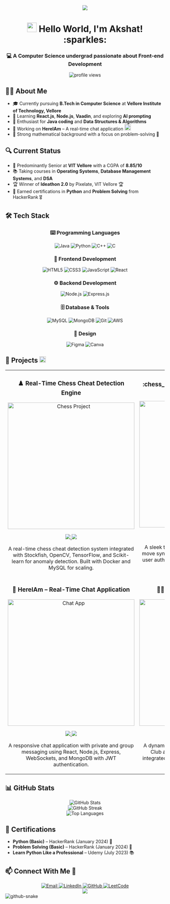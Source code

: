 <!-- Header with Banner -->
<div align="center">
  <img src="https://capsule-render.vercel.app/api?type=waving&color=gradient&height=200&section=header&text=Akshat%20Sinha&fontSize=80&fontAlignY=35&animation=fadeIn" />
</div>

<!-- Introduction -->
<h1 align="center">
  <img src="https://twemoji.maxcdn.com/v/latest/svg/1f44b.svg" width="30" /> Hello World, I'm Akshat! :sparkles:
</h1>
<h3 align="center">💻 A Computer Science undergrad passionate about Front-end Development</h3>

<p align="center">
  <img src="https://komarev.com/ghpvc/?username=akshatsinha0&label=Profile%20views&color=0e75b6&style=flat" alt="profile views" />
</p>

<!-- About Me Section -->
## 🧑‍🚀 About Me

- 🎓 Currently pursuing **B.Tech in Computer Science** at **Vellore Institute of Technology, Vellore**
- 🌱 Learning **React.js**, **Node.js**, **Vaadin**, and exploring **AI prompting**
- 🚀 Enthusiast for **Java coding** and **Data Structures & Algorithms**
- 🔭 Working on **HereIAm** – A real-time chat application <img src="https://openmoji.org/data/color/svg/1F4AC.svg" width="20" />
- 🎯 Strong mathematical background with a focus on problem-solving :abacus:

<!-- Current Status -->
## 🔍 Current Status

- 🏫 Predominantly Senior at **VIT Vellore** with a CGPA of **8.85/10**
- 📚 Taking courses in **Operating Systems**, **Database Management Systems**, and **DSA**
- 🏆 Winner of **Ideathon 2.0** by Pixelate, VIT Vellore :trophy:
- 📝 Earned certifications in **Python** and **Problem Solving** from HackerRank :medal_military:

<!-- Tech Stack -->
## 🛠️ Tech Stack

<div align="center">
  
### :keyboard: Programming Languages
<p>
  <img src="https://img.shields.io/badge/Java-ED8B00?style=for-the-badge&logo=openjdk&logoColor=white" alt="Java" />
  <img src="https://img.shields.io/badge/Python-3776AB?style=for-the-badge&logo=python&logoColor=white" alt="Python" />
  <img src="https://img.shields.io/badge/C++-00599C?style=for-the-badge&logo=c%2B%2B&logoColor=white" alt="C++" />
  <img src="https://img.shields.io/badge/C-00599C?style=for-the-badge&logo=c&logoColor=white" alt="C" />
</p>

### 🎨 Frontend Development
<p>
  <img src="https://img.shields.io/badge/HTML5-E34F26?style=for-the-badge&logo=html5&logoColor=white" alt="HTML5" />
  <img src="https://img.shields.io/badge/CSS3-1572B6?style=for-the-badge&logo=css3&logoColor=white" alt="CSS3" />
  <img src="https://img.shields.io/badge/JavaScript-F7DF1E?style=for-the-badge&logo=javascript&logoColor=black" alt="JavaScript" />
  <img src="https://img.shields.io/badge/React-20232A?style=for-the-badge&logo=react&logoColor=61DAFB" alt="React" />
</p>

### ⚙️ Backend Development
<p>
  <img src="https://img.shields.io/badge/Node.js-339933?style=for-the-badge&logo=nodedotjs&logoColor=white" alt="Node.js" />
  <img src="https://img.shields.io/badge/Express.js-000000?style=for-the-badge&logo=express&logoColor=white" alt="Express.js" />
</p>

### 🗄️ Database & Tools
<p>
  <img src="https://img.shields.io/badge/MySQL-4479A1?style=for-the-badge&logo=mysql&logoColor=white" alt="MySQL" />
  <img src="https://img.shields.io/badge/MongoDB-4EA94B?style=for-the-badge&logo=mongodb&logoColor=white" alt="MongoDB" />
  <img src="https://img.shields.io/badge/Git-F05032?style=for-the-badge&logo=git&logoColor=white" alt="Git" />
  <img src="https://img.shields.io/badge/AWS-232F3E?style=for-the-badge&logo=amazon-aws&logoColor=white" alt="AWS" />
</p>

### 🎨 Design
<p>
  <img src="https://img.shields.io/badge/Figma-F24E1E?style=for-the-badge&logo=figma&logoColor=white" alt="Figma" />
  <img src="https://img.shields.io/badge/Canva-00C4CC?style=for-the-badge&logo=canva&logoColor=white" alt="Canva" />
</p>

</div>

<!-- Projects -->
## 🚀 Projects <img src="https://twemoji.maxcdn.com/v/latest/svg/2728.svg" width="20" />

<div align="center">
<table>
  <tr>
    <td width="50%">
      <h3 align="center">♟️ Real-Time Chess Cheat Detection Engine</h3>
      <div align="center">
        <a href="#" target="_blank"><img src="https://media.giphy.com/media/l0HlTy9x8FZo0XO1i/giphy.gif" width="400" alt="Chess Project"/></a>
        <p>
          <a href="#" target="_blank">
            <img src="https://img.shields.io/badge/Code-Python-informational?style=flat&logo=python&logoColor=white&color=4AB197" />
          </a>
          <a href="#" target="_blank">
            <img src="https://img.shields.io/badge/Library-TensorFlow-informational?style=flat&logo=tensorflow&logoColor=white&color=4AB197" />
          </a>
        </p>
        <p>
          A real-time chess cheat detection system integrated with Stockfish, OpenCV, TensorFlow, and Scikit-learn for anomaly detection. Built with Docker and MySQL for scaling.
        </p>
      </div>
    </td>
    <td width="50%">
      <h3 align="center">:chess_pawn: Takes Takes Takes – Chess Game Website</h3>
      <div align="center">
        <a href="#" target="_blank"><img src="https://media.giphy.com/media/sULKEgDMX8LcI/giphy.gif" width="400" alt="Chess Website"/></a>
        <p>
          <a href="#" target="_blank">
            <img src="https://img.shields.io/badge/Code-JavaScript-informational?style=flat&logo=javascript&logoColor=white&color=4AB197" />
          </a>
          <a href="#" target="_blank">
            <img src="https://img.shields.io/badge/Tech-WebSockets-informational?style=flat&logo=socket.io&logoColor=white&color=4AB197" />
          </a>
        </p>
        <p>
          A sleek two-player chess website with real-time move synchronization using WebSockets. Features user authentication and game history tracking with MongoDB.
        </p>
      </div>
    </td>
  </tr>
  <tr>
    <td width="50%">
      <h3 align="center">💬 HereIAm – Real-Time Chat Application</h3>
      <div align="center">
        <a href="#" target="_blank"><img src="https://media.giphy.com/media/Pa6mgXJmrAHbvenVV1/giphy.gif" width="400" alt="Chat App"/></a>
        <p>
          <a href="#" target="_blank">
            <img src="https://img.shields.io/badge/Code-React-informational?style=flat&logo=react&logoColor=white&color=4AB197" />
          </a>
          <a href="#" target="_blank">
            <img src="https://img.shields.io/badge/Tech-Node.js-informational?style=flat&logo=nodedotjs&logoColor=white&color=4AB197" />
          </a>
        </p>
        <p>
          A responsive chat application with private and group messaging using React, Node.js, Express, WebSockets, and MongoDB with JWT authentication.
        </p>
      </div>
    </td>
    <td width="50%">
      <h3 align="center">👨‍💻 Coding Club VIT Vellore App</h3>
      <div align="center">
        <a href="https://codingclubvitvellore.netlify.app/ClubWebsite" target="_blank"><img src="https://media.giphy.com/media/hrRJ41JB2zlgZiYcCw/giphy.gif" width="400" alt="Coding Club Website"/></a>
        <p>
          <a href="https://codingclubvitvellore.netlify.app/ClubWebsite" target="_blank">
            <img src="https://img.shields.io/badge/Code-React.js-informational?style=flat&logo=react&logoColor=white&color=4AB197" />
          </a>
          <a href="https://codingclubvitvellore.netlify.app/ClubWebsite" target="_blank">
            <img src="https://img.shields.io/badge/Style-Tailwind-informational?style=flat&logo=tailwindcss&logoColor=white&color=4AB197" />
          </a>
        </p>
        <p>
          A dynamic and responsive website for the Coding Club at VIT Vellore with interactive features, integrated with Unsplash API and Razorpay API for payments.
        </p>
      </div>
    </td>
  </tr>
</table>
</div>

<!-- GitHub Stats -->
## 📊 GitHub Stats

<div align="center">
  <img src="https://github-readme-stats.vercel.app/api?username=akshatsinha0&show_icons=true&count_private=true&hide=issues&theme=radical" alt="GitHub Stats" />
</div>

<div align="center">
  <img src="https://github-readme-streak-stats.herokuapp.com/?user=akshatsinha0&theme=radical" alt="GitHub Streak" />
</div>

<div align="center">
  <img src="https://github-readme-stats.vercel.app/api/top-langs/?username=akshatsinha0&layout=compact&theme=radical" alt="Top Languages" />
</div>

<!-- Certifications -->
## 🏅 Certifications

- **Python (Basic)** – HackerRank (January 2024) :snake:
- **Problem Solving (Basic)** – HackerRank (January 2024) :brain:
- **Learn Python Like a Professional** – Udemy (July 2023) :books:

<!-- Connect With Me -->
## 📫 Connect With Me :handshake:

<div align="center">
  <a href="mailto:akshat.sinha2022@vitstudent.ac.in">
    <img src="https://img.shields.io/badge/Email-D14836?style=for-the-badge&logo=gmail&logoColor=white" alt="Email"/>
  </a>
  <a href="https://www.linkedin.com/in/akshat-sinha-248805214">
    <img src="https://img.shields.io/badge/LinkedIn-0077B5?style=for-the-badge&logo=linkedin&logoColor=white" alt="LinkedIn"/>
  </a>
  <a href="https://github.com/akshatsinha0">
    <img src="https://img.shields.io/badge/GitHub-100000?style=for-the-badge&logo=github&logoColor=white" alt="GitHub"/>
  </a>
  <a href="https://leetcode.com/u/akshatsinha0/">
    <img src="https://img.shields.io/badge/LeetCode-FFA116?style=for-the-badge&logo=leetcode&logoColor=white" alt="LeetCode"/>
  </a>
</div>

<!-- Footer -->
<div align="center">
  <img src="https://capsule-render.vercel.app/api?type=waving&color=gradient&height=100&section=footer" />
</div>

<picture>
  <source media="(prefers-color-scheme: dark)" srcset="https://raw.githubusercontent.com/tobiasmeyhoefer/tobiasmeyhoefer/output/github-snake-dark.svg" />
  <source media="(prefers-color-scheme: light)" srcset="https://raw.githubusercontent.com/tobiasmeyhoefer/tobiasmeyhoefer/output/github-snake.svg" />
  <img alt="github-snake" src="https://raw.githubusercontent.com/tobiasmeyhoefer/tobiasmeyhoefer/output/github-snake.svg" />
</picture>
